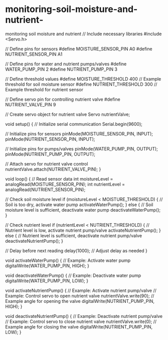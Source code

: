 # monitoring-soil-moisture-and-nutrient-
monitoring soil moisture and nutrient 
// Include necessary libraries
#include <Servo.h>

// Define pins for sensors
#define MOISTURE_SENSOR_PIN A0
#define NUTRIENT_SENSOR_PIN A1

// Define pins for water and nutrient pumps/valves
#define WATER_PUMP_PIN 2
#define NUTRIENT_PUMP_PIN 3

// Define threshold values
#define MOISTURE_THRESHOLD 400 // Example threshold for soil moisture sensor
#define NUTRIENT_THRESHOLD 300 // Example threshold for nutrient sensor

// Define servo pin for controlling nutrient valve
#define NUTRIENT_VALVE_PIN 9

// Create servo object for nutrient valve
Servo nutrientValve;

void setup() {
  // Initialize serial communication
  Serial.begin(9600);

  // Initialize pins for sensors
  pinMode(MOISTURE_SENSOR_PIN, INPUT);
  pinMode(NUTRIENT_SENSOR_PIN, INPUT);

  // Initialize pins for pumps/valves
  pinMode(WATER_PUMP_PIN, OUTPUT);
  pinMode(NUTRIENT_PUMP_PIN, OUTPUT);

  // Attach servo for nutrient valve control
  nutrientValve.attach(NUTRIENT_VALVE_PIN);
}

void loop() {
  // Read sensor data
  int moistureLevel = analogRead(MOISTURE_SENSOR_PIN);
  int nutrientLevel = analogRead(NUTRIENT_SENSOR_PIN);

  // Check soil moisture level
  if (moistureLevel < MOISTURE_THRESHOLD) {
    // Soil is too dry, activate water pump
    activateWaterPump();
  } else {
    // Soil moisture level is sufficient, deactivate water pump
    deactivateWaterPump();
  }

  // Check nutrient level
  if (nutrientLevel < NUTRIENT_THRESHOLD) {
    // Nutrient level is low, activate nutrient pump/valve
    activateNutrientPump();
  } else {
    // Nutrient level is sufficient, deactivate nutrient pump/valve
    deactivateNutrientPump();
  }

  // Delay before next reading
  delay(1000); // Adjust delay as needed
}

void activateWaterPump() {
  // Example: Activate water pump
  digitalWrite(WATER_PUMP_PIN, HIGH);
}

void deactivateWaterPump() {
  // Example: Deactivate water pump
  digitalWrite(WATER_PUMP_PIN, LOW);
}

void activateNutrientPump() {
  // Example: Activate nutrient pump/valve
  // Example: Control servo to open nutrient valve
  nutrientValve.write(90); // Example angle for opening the valve
  digitalWrite(NUTRIENT_PUMP_PIN, HIGH);
}

void deactivateNutrientPump() {
  // Example: Deactivate nutrient pump/valve
  // Example: Control servo to close nutrient valve
  nutrientValve.write(0); // Example angle for closing the valve
  digitalWrite(NUTRIENT_PUMP_PIN, LOW);
}


